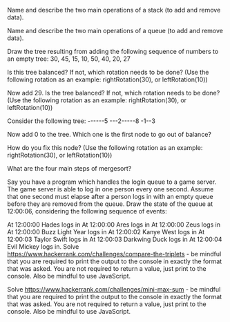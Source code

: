 Name and describe the two main operations of a stack (to add and remove data).

Name and describe the two main operations of a queue (to add and remove data).

Draw the tree resulting from adding the following sequence of numbers to an empty tree: 30, 45, 15, 10, 50, 40, 20, 27

Is this tree balanced? If not, which rotation needs to be done? (Use the following rotation as an example: rightRotation(30), or leftRotation(10))

Now add 29. Is the tree balanced? If not, which rotation needs to be done? (Use the following rotation as an example: rightRotation(30), or leftRotation(10))

Consider the following tree:
------5
---2-----8
-1--3

Now add 0 to the tree. Which one is the first node to go out of balance?

How do you fix this node? (Use the following rotation as an example: rightRotation(30), or leftRotation(10))

What are the four main steps of mergesort?

Say you have a program which handles the login queue to a game server. The game server is able to log in one person every one second. Assume that one second must elapse after a person logs in with an empty queue before they are removed from the queue. Draw the state of the queue at 12:00:06, considering the following sequence of events:

At 12:00:00 Hades logs in
At 12:00:00 Ares logs in
At 12:00:00 Zeus logs in
At 12:00:00 Buzz Light Year logs in
At 12:00:02 Kanye West logs in
At 12:00:03 Taylor Swift logs in
At 12:00:03 Darkwing Duck logs in
At 12:00:04 Evil Mickey logs in.
Solve https://www.hackerrank.com/challenges/compare-the-triplets - be mindful that you are required to print the output to the console in exactly the format that was asked. You are not required to return a value, just print to the console. Also be mindful to use JavaScript.

Solve https://www.hackerrank.com/challenges/mini-max-sum - be mindful that you are required to print the output to the console in exactly the format that was asked. You are not required to return a value, just print to the console. Also be mindful to use JavaScript.